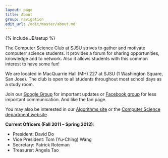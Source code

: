 ```yaml
---
layout: page
title: About
group: navigation
edit_url: /edit/master/about.md
---
```

{% include JB/setup %}

The Computer Science Club at SJSU strives to gather and motivate computerr
science students. It provides a forum for sharing opportunities, knowledge and
to network. Also it allows students with this common interest to have some fun!

We are located in MacQuarrie Hall (MH) 227 at SJSU (1 Washington Square,
San Jose). The club is open to all students throughout most school days as a
study room.

Join our [Google Group](http://groups.google.com/group/sjsucsclub) for
important updates or
[Facebook group](http://www.facebook.com/home.php?sk=group_153710221335288&ap=1)
for less important communication. And like the fan page.

You may also be interested in our
[Algorithms site](http://topcoder.csclubsjsu.com/) or the
[Computer Science department website](http://cs.sjsu.edu/).

**Current Officers (Fall 2011 – Spring 2012)**:

* President: David Do
* Vice President: Tom (Yu-Ching) Wang
* Secretary: Patrick Roteman
* Treasurer: Angela Tao
